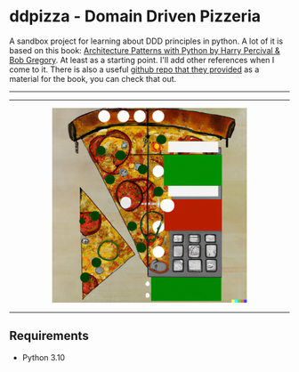 
# ddpizza - Domain Driven Pizzeria 

A sandbox project for learning about DDD principles in python.
A lot of it is based on this book: [Architecture Patterns with Python by Harry Percival & Bob Gregory](https://www.cosmicpython.com/).
At least as a starting point. I'll add other references when I come to it. There is also a useful [github repo that they provided](https://github.com/cosmicpython/code) as a material for the book, you can check that out. 

---

----
<p align="center">
 <img src="img/pizza_dalle.png" height="350" alt="DALLE AI created this modernist painting in the style of Constructivism painting of pizza where half of the pizza is made by electronic bits and the other half is normal." title="Pizza Constructivism by DALLE" />
</p>

---

## Requirements

- Python 3.10